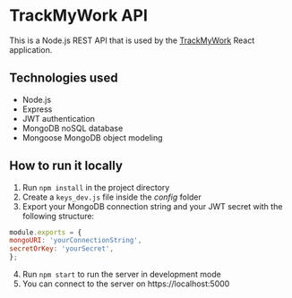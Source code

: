 # TrackMyWork API

This is a Node.js REST API that is used by the [TrackMyWork](https://github.com/ignaczalexander/track-my-work-react) React application.

## Technologies used
* Node.js
* Express
* JWT authentication
* MongoDB noSQL database
* Mongoose MongoDB object modeling

## How to run it locally
1. Run `npm install` in the project directory
2. Create a `keys_dev.js` file inside the *config* folder
3. Export your MongoDB connection string and your JWT secret with the following structure:</br>
  ```javascript
  module.exports = {
  mongoURI: 'yourConnectionString',
  secretOrKey: 'yourSecret',
};
```
4. Run `npm start` to run the server in development mode
5. You can connect to the server on https://localhost:5000
